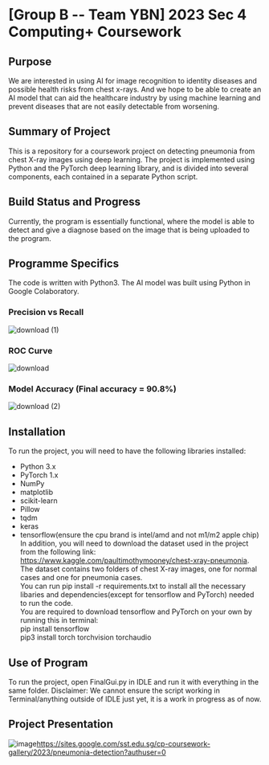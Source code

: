 # [Group B -- Team YBN] 2023 Sec 4 Computing+ Coursework



## Purpose

We are interested in using AI for image recognition to identity diseases and possible health risks from chest x-rays. And we hope to be able to create an AI model that can aid the healthcare industry by using machine learning and prevent diseases that are not easily detectable from worsening.



## Summary of Project

This is a repository for a coursework project on detecting pneumonia from chest X-ray images using deep learning. The project is implemented using Python and the PyTorch deep learning library, and is divided into several components, each contained in a separate Python script.



## Build Status and Progress

Currently, the program is essentially functional, where the model is able to detect and give a diagnose based on the image that is being uploaded to the program. 



## Programme Specifics

The code is written with Python3. The AI model was built using Python in Google Colaboratory. 
### Precision vs Recall
![download (1)](https://github.com/Ravin06/PneumoniaDetectorCoursework/assets/77960307/d5880898-ce23-47e8-88f0-93cd793d9343)
### ROC Curve
![download](https://github.com/Ravin06/PneumoniaDetectorCoursework/assets/77960307/9c77e21f-14a3-4f52-9242-4b639af24771)
### Model Accuracy (Final accuracy = 90.8%)
![download (2)](https://github.com/Ravin06/PneumoniaDetectorCoursework/assets/77960307/0879853d-249b-4c66-8d9a-cc13b05908bc)


## Installation

To run the project, you will need to have the following libraries installed:

- Python 3.x  
- PyTorch 1.x  
- NumPy  
- matplotlib  
- scikit-learn  
- Pillow  
- tqdm  
- keras  
- tensorflow(ensure the cpu brand is intel/amd and not m1/m2 apple chip)  
In addition, you will need to download the dataset used in the project from the following link: https://www.kaggle.com/paultimothymooney/chest-xray-pneumonia. The dataset contains two folders of chest X-ray images, one for normal cases and one for pneumonia cases.  
You can run pip install -r requirements.txt to install all the necessary libaries and dependencies(except for tensorflow and PyTorch) needed to run the code.  
You are required to download tensorflow and PyTorch on your own by running this in terminal:  
pip install tensorflow  
pip3 install torch torchvision torchaudio  


## Use of Program

To run the project, open FinalGui.py in IDLE and run it with everything in the same folder.
Disclaimer: We cannot ensure the script working in Terminal/anything outside of IDLE just yet, it is a work in progress as of now.

## Project Presentation

![image](https://github.com/Ravin06/PneumoniaDetectorCoursework/assets/77960307/a113e3b2-acb5-40ca-9a64-92028b1546ac)https://sites.google.com/sst.edu.sg/cp-coursework-gallery/2023/pneumonia-detection?authuser=0
